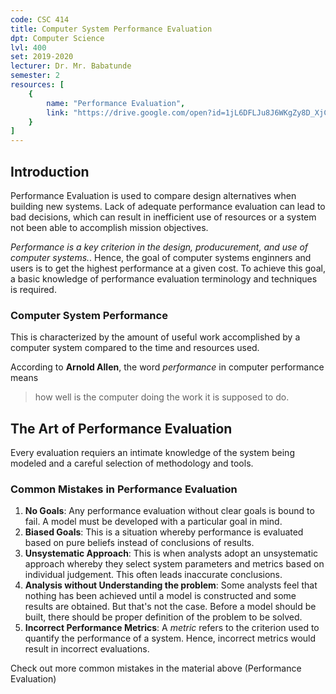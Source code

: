 ```yaml
---
code: CSC 414
title: Computer System Performance Evaluation
dpt: Computer Science
lvl: 400
set: 2019-2020
lecturer: Dr. Mr. Babatunde
semester: 2
resources: [
    {
        name: "Performance Evaluation",
        link: "https://drive.google.com/open?id=1jL6DFLJu8J6WKgZy8D_XjCwIQoP-ftMn"
    }
]
---
```


## Introduction

Performance Evaluation is used to compare design alternatives when building new systems. Lack of adequate performance evaluation can lead to bad decisions, which can result in inefficient use of resources or a system not been able to accomplish mission objectives.

_Performance is a key criterion in the design, producurement, and use of computer systems._. Hence, the goal of computer systems enginners and users is to get the highest performance at a given cost. To achieve this goal, a basic knowledge of performance evaluation terminology and techniques is required.

### Computer System Performance

This is characterized by the amount of useful work accomplished by a computer system compared to the time and resources used.

According to **Arnold Allen**, the word _performance_ in computer performance means
> how well is the computer doing the work it is supposed to do.

## The Art of Performance Evaluation

Every evaluation requiers an intimate knowledge of the system being modeled and a careful selection of methodology and tools.
 
### Common Mistakes in Performance Evaluation

1. **No Goals**: Any performance evaluation without clear goals is bound to fail. A model must be developed with a particular goal in mind.
2. **Biased Goals**: This is a situation whereby performance is evaluated based on pure beliefs instead of conclusions of results.
3. **Unsystematic Approach**: This is when analysts adopt an unsystematic approach whereby they select system parameters and metrics based on individual judgement. This often leads inaccurate conclusions.
4. **Analysis without Understanding the problem**: Some analysts feel that nothing has been achieved until a model is constructed and some results are obtained. But that's not the case. Before a model should be built, there should be proper definition of the problem to be solved.
5. **Incorrect Performance Metrics**: A _metric_ refers to the criterion used to quantify the performance of a system. Hence, incorrect metrics would result in incorrect evaluations.

Check out more common mistakes in the material above (Performance Evaluation)
